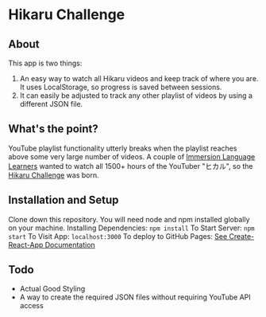 # Hikaru Challenge

## About
This app is two things:
1. An easy way to watch all Hikaru videos and keep track of where you are. It uses LocalStorage, so progress is saved between sessions.
2. It can easily be adjusted to track any other playlist of videos by using a different JSON file.

## What's the point?
YouTube playlist functionality utterly breaks when the playlist reaches above some very large number of videos.
A couple of [Immersion Language Learners](https://discord.gg/XuwYR4Wy6j) wanted to watch all 1500+ hours of the YouTuber "ヒカル", so the [Hikaru Challenge](https://www.youtube.com/watch?v=hdsp3cMl_20) was born.

## Installation and Setup
Clone down this repository. You will need node and npm installed globally on your machine.
Installing Dependencies:
`npm install`
To Start Server:
`npm start`
To Visit App:
`localhost:3000`
To deploy to GitHub Pages:
[See Create-React-App Documentation](https://create-react-app.dev/docs/deployment/#github-pages)

## Todo
* Actual Good Styling
* A way to create the required JSON files without requiring YouTube API access
